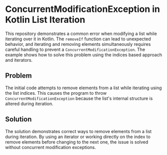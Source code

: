 # ConcurrentModificationException in Kotlin List Iteration

This repository demonstrates a common error when modifying a list while iterating over it in Kotlin.  The `removeIf` function can lead to unexpected behavior, and iterating and removing elements simultaneously requires careful handling to prevent a `ConcurrentModificationException`. The example shows how to solve this problem using the indices based approach and iterators.

## Problem

The initial code attempts to remove elements from a list while iterating using the list indices. This causes the program to throw `ConcurrentModificationException` because the list's internal structure is altered during iteration.

## Solution

The solution demonstrates correct ways to remove elements from a list during iteration.  By using an iterator or working directly on the index to remove elements before changing to the next one, the issue is solved without concurrent modification exceptions.
